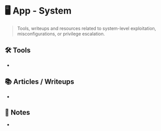 # 🖥️ App - System

> Tools, writeups and resources related to system-level exploitation, misconfigurations, or privilege escalation.

## 🛠️ Tools
- 

## 📚 Articles / Writeups
- 

## 🧠 Notes
- 
